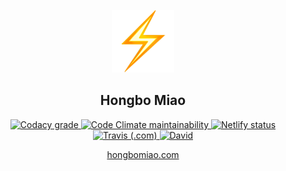 <p align="center">
  <a href="https://hongbomiao.com" target="_blank" rel="noopener noreferrer">
    <img width="100" src="https://github.com/Hongbo-Miao/hongbomiao.com/blob/master/public/favicon.png" alt="Lightning">
  </a>
</p>

<h2 align="center">
  Hongbo Miao
</h2>

<p align="center">
  <a href="https://app.codacy.com/app/Hongbo-Miao/hongbomiao.com">
    <img alt="Codacy grade" src="https://img.shields.io/codacy/grade/dc922acc14014b4abc978afd0810e56b">
  </a>
  <a href="https://codeclimate.com/github/Hongbo-Miao/hongbomiao.com/maintainability">
    <img alt="Code Climate maintainability" src="https://img.shields.io/codeclimate/maintainability/Hongbo-Miao/hongbomiao.com">
  </a>
  <a href="https://app.netlify.com/sites/hongbomiao/deploys">
    <img alt="Netlify status" src="https://img.shields.io/endpoint.svg?url=https%3A%2F%2Fdeveloper.oswaldlabs.com%2Fnetlify-status%2F13c2e544-91b2-4869-9ae1-bc97ff3108a4">
  </a>
  <a href="https://travis-ci.com/hongbo-miao/hongbomiao.com">
    <img alt="Travis (.com)" src="https://img.shields.io/travis/com/hongbo-miao/hongbomiao.com">
  </a>
  <a href="https://david-dm.org/hongbo-miao/hongbomiao.com">
    <img alt="David" src="https://img.shields.io/david/hongbo-miao/hongbomiao.com">
  </a>
</p>

<p align="center">
  <a href="https://hongbomiao.com/">
    hongbomiao.com
  </a>
</p>
